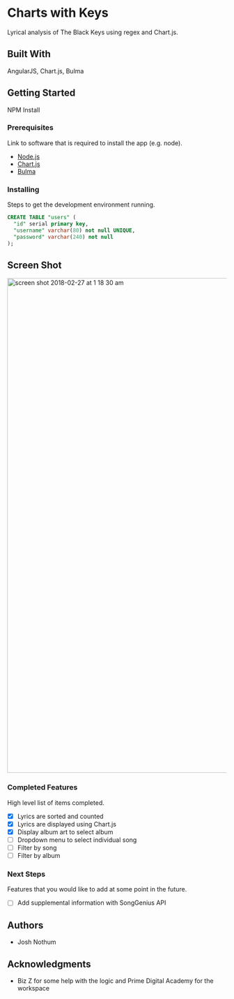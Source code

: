 # Charts with Keys

Lyrical analysis of The Black Keys using regex and Chart.js.

## Built With

AngularJS, Chart.js, Bulma

## Getting Started

NPM Install

### Prerequisites

Link to software that is required to install the app (e.g. node).

- [Node.js](https://nodejs.org/en/)
- [Chart.js](http//www.chartjs.org/docs/latest/)
- [Bulma](http//www.chartjs.org/docs/latest/)


### Installing

Steps to get the development environment running.

```sql
CREATE TABLE "users" (
  "id" serial primary key,
  "username" varchar(80) not null UNIQUE,
  "password" varchar(240) not null
);
```

## Screen Shot

<img width="1134" alt="screen shot 2018-02-27 at 1 18 30 am" src="https://user-images.githubusercontent.com/24615832/36716106-b1d12b84-1b5e-11e8-9e61-2dfde73ff7ca.png">

### Completed Features

High level list of items completed.

- [x] Lyrics are sorted and counted
- [x] Lyrics are displayed using Chart.js
- [x] Display album art to select album
- [ ] Dropdown menu to select individual song
- [ ] Filter by song
- [ ] Filter by album

### Next Steps

Features that you would like to add at some point in the future.

- [ ] Add supplemental information with SongGenius API

## Authors

* Josh Nothum

## Acknowledgments

* Biz Z for some help with the logic and Prime Digital Academy for the workspace
